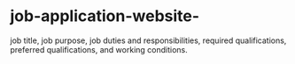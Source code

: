 # job-application-website-
job title, job purpose, job duties and responsibilities, required qualifications, preferred qualifications, and working conditions.
